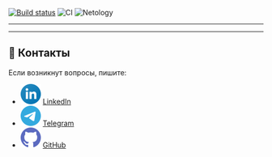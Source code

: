 [![Build status](https://ci.appveyor.com/api/projects/status/u58mddv1xq22xcdd?svg=true)](https://ci.appveyor.com/project/dm-morozov/netology-53-event-handling)
![CI](https://github.com/dm-morozov/Netology_53_event_handling/actions/workflows/web.yaml/badge.svg)
![Netology](https://img.shields.io/badge/TypeScript-JavaScript-blue)

---



---

## 📧 Контакты

Если возникнут вопросы, пишите:

* ![LinkedIn](./svg/linkedin-icon.svg) [LinkedIn](https://www.linkedin.com/in/dm-morozov/)
* ![Telegram](./svg/telegram.svg) [Telegram](https://t.me/dem2014)
* ![GitHub](./svg/github-icon.svg) [GitHub](https://github.com/dm-morozov/)
